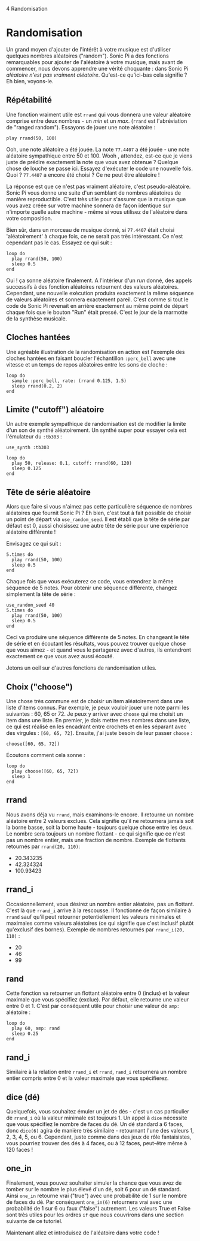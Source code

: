 4 Randomisation

# Randomisation

Un grand moyen d'ajouter de l'intérêt à votre musique est d'utiliser 
quelques nombres aléatoires ("random"). Sonic Pi a des fonctions 
remarquables pour ajouter de l'aléatoire à votre musique, mais avant 
de commencer, nous devons apprendre une vérité choquante : dans Sonic 
Pi *aléatoire n'est pas vraiment aléatoire*. Qu'est-ce qu'ici-bas cela 
signifie ? Eh bien, voyons-le.

## Répétabilité

Une fonction vraiment utile est `rrand` qui vous donnera une valeur 
aléatoire comprise entre deux nombres - un *min* et un *max*. (`rrand` 
est l'abréviation de "ranged random"). Essayons de jouer une note 
aléatoire :

```
play rrand(50, 100)
```

Ooh, une note aléatoire a été jouée. La note `77.4407` a été 
jouée - une note aléatoire sympathique entre 50 et 100. Wooh , 
attendez, est-ce que je viens juste de prédire exactement la note que 
vous avez obtenue ?  Quelque chose de louche se passe ici. Essayez 
d'exécuter le code une nouvelle fois. Quoi ? `77.4407` a encore été 
choisi ? Ce ne peut être aléatoire !

La réponse est que ce n'est pas vraiment aléatoire, c'est pseudo-aléatoire.
Sonic Pi vous donne une suite d'un semblant de nombres aléatoires de 
manière reproductible. C'est très utile pour s'assurer que la musique 
que vous avez créée sur votre machine sonnera de façon identique sur 
n'importe quelle autre machine - même si vous utilisez de l'aléatoire 
dans votre composition.

Bien sûr, dans un morceau de musique donné, si `77.4407` était choisi 
'aléatoirement' à chaque fois, ce ne serait pas très intéressant. Ce 
n'est cependant pas le cas. Essayez ce qui suit :

```
loop do
  play rrand(50, 100)
  sleep 0.5
end 
```

Oui ! ça sonne aléatoire finalement. A l'intérieur d'un *run* donné, 
des appels successifs à des fonction aléatoires retournent des 
valeurs aléatoires. Cependant, une nouvelle exécution produira 
exactement la même séquence de valeurs aléatoires et sonnera exactement 
pareil. C'est comme si tout le code de Sonic Pi revenait en arrière 
exactement au même point de départ chaque fois que le bouton "Run" 
était pressé. C'est le jour de la marmotte de la synthèse musicale.

## Cloches hantées

Une agréable illustration de la randomisation en action est l'exemple 
des cloches hantées en faisant boucler l'échantillon `:perc_bell` avec 
une vitesse et un temps de repos aléatoires entre les sons de cloche :

```
loop do
  sample :perc_bell, rate: (rrand 0.125, 1.5)
  sleep rrand(0.2, 2)
end
```

## Limite ("cutoff") aléatoire

Un autre exemple sympathique de randomisation est de modifier la limite 
d'un son de synthé aléatoirement. Un synthé super pour essayer cela 
est l'émulateur du `:tb303` :

```
use_synth :tb303

loop do
  play 50, release: 0.1, cutoff: rrand(60, 120)
  sleep 0.125
end
```

##  Tête de série aléatoire

Alors que faire si vous n'aimez pas cette particulière séquence de 
nombres aléatoires que fournit Sonic Pi ? Eh bien, c'est tout à fait 
possible de choisir un point de départ via `use_random_seed`. Il est 
établi que la tête de série par défaut est 0, aussi choisissez une 
autre tête de série pour une expérience aléatoire différente !

Envisagez ce qui suit :

```
5.times do
  play rrand(50, 100)
  sleep 0.5
end
```

Chaque fois que vous exécuterez ce code, vous entendrez la même 
séquence de 5 notes. Pour obtenir une séquence différente, changez 
simplement la tête de série :

```
use_random_seed 40
5.times do
  play rrand(50, 100)
  sleep 0.5
end
```

Ceci va produire une séquence différente de 5 notes. En changeant le 
tête de série et en écoutant les résultats, vous pouvez trouver 
quelque chose que vous aimez - et quand vous le partagerez avec 
d'autres, ils entendront exactement ce que vous avez aussi écouté.

Jetons un oeil sur d'autres fonctions de randomisation utiles.


## Choix ("choose")

Une chose très commune est de choisir un item aléatoirement dans une 
liste d'items connus. Par exemple, je peux vouloir jouer une note parmi 
les suivantes : 60, 65 or 72. Je peux y arriver avec `choose` qui me 
choisit un item dans une liste. En premier, je dois mettre mes nombres 
dans une liste, ce qui est réalisé en les encadrant entre crochets et 
en les séparant avec des virgules : `[60, 65, 72]`. Ensuite, j'ai juste 
besoin de leur passer `choose` :

```
choose([60, 65, 72])
```

Écoutons comment cela sonne :

```
loop do
  play choose([60, 65, 72])
  sleep 1
end
```

## rrand

Nous avons déja vu `rrand`, mais examinons-le encore. Il retourne un 
nombre aléatoire entre 2 valeurs exclues. Cela signifie qu'il ne 
retournera jamais soit la borne basse, soit la borne haute - toujours 
quelque chose entre les deux. Le nombre sera toujours un nombre 
flottant - ce qui signifie que ce n'est pas un nombre entier, mais une 
fraction de nombre. Exemple de flottants retournés par `rrand(20, 110)`:


* 20.343235
* 42.324324
* 100.93423

## rrand_i

Occasionnellement, vous désirez un nombre entier aléatoire, pas un 
flottant. C'est là que `rrand_i` arrive à la rescousse. Il fonctionne 
de façon similaire à `rrand` sauf qu'il peut retourner potentiellement 
les valeurs minimales et maximales comme valeurs aléatoires (ce qui 
signifie que c'est inclusif plutôt qu'exclusif des bornes). Exemple de 
nombres retournés par `rrand_i(20, 110)` :

* 20
* 46
* 99

## rand

Cette fonction va retourner un flottant aléatoire entre 0 (inclus) et 
la valeur maximale que vous spécifiez (exclue). Par défaut, elle 
retourne une valeur entre 0 et 1. C'est par conséquent utile pour 
choisir une valeur de `amp:` aléatoire :

```
loop do
  play 60, amp: rand
  sleep 0.25
end
```

## rand_i

Similaire à la relation entre `rrand_i` et `rrand`, `rand_i` retournera 
un nombre entier compris entre 0 et la valeur maximale que vous 
spécifierez.

## dice (dé)

Quelquefois, vous souhaitez émuler un jet de dés - c'est un cas 
particulier de `rrand_i` où la valeur minimale est toujours 1. Un appel 
à `dice` nécessite que vous spécifiez le nombre de faces du dé. Un 
dé standard a 6 faces, donc `dice(6)` agira de manière très similaire -
retournant l'une des valeurs 1, 2, 3, 4, 5, ou 6. Cependant, juste 
comme dans des jeux de rôle fantaisistes, vous pourriez trouver des 
dés à 4 faces, ou à 12 faces, peut-être même à 120 faces !

## one_in

Finalement, vous pouvez souhaiter simuler la chance que vous avez de 
tomber sur le nombre le plus élevé d'un dé, soit 6 pour un dé standard. 
Ainsi `one_in` retourne vrai ("true") avec une probabilité de 1 sur le 
nombre de faces du dé. Par conséquent `one_in(6)` retournera vrai avec 
une probabilité de 1 sur 6 ou faux ("false") autrement. Les valeurs 
True et False sont très utiles pour les ordres `if` que nous couvrirons 
dans une section suivante de ce tutoriel.

Maintenant allez et introduisez de l'aléatoire dans votre code !
